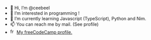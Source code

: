 - 👋 Hi, I’m @ceebeel
- 👀 I’m interested in programming !
- 🌱 I’m currently learning Javascript (TypeScript), Python and Nim.
- 📫 You can reach me by mail. (See profile)
- <img src="https://www.freecodecamp.org/favicon-32x32.png" alt="freeCodeCamp" width="16"/> [My freeCodeCamp profile.](https://www.freecodecamp.org/ceebeel)

